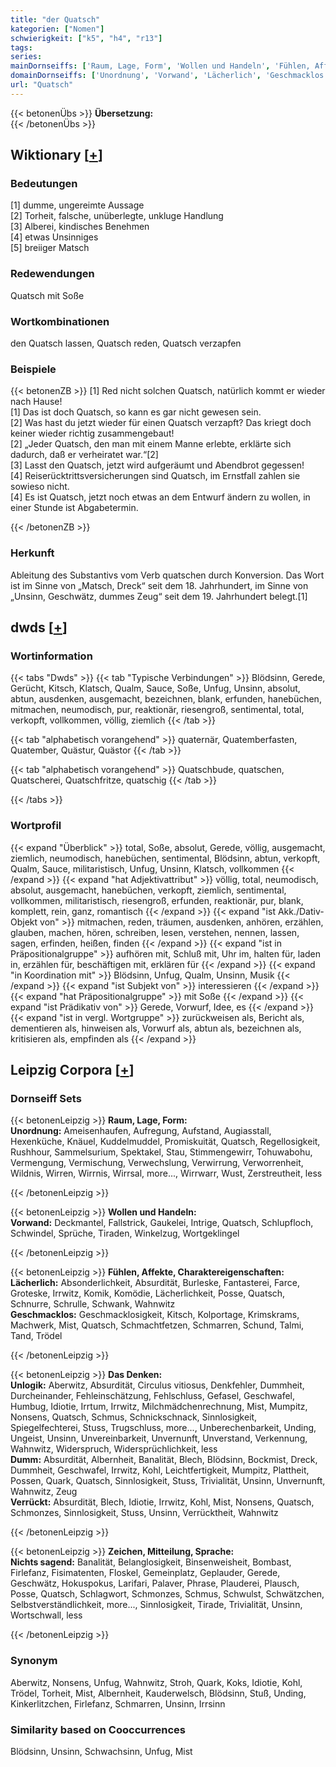 ```yaml
---
title: "der Quatsch"
kategorien: ["Nomen"]
schwierigkeit: ["k5", "h4", "r13"]
tags:
series:
mainDornseiffs: ['Raum, Lage, Form', 'Wollen und Handeln', 'Fühlen, Affekte, Charaktereigenschaften', 'Das Denken', 'Zeichen, Mitteilung, Sprache']
domainDornseiffs: ['Unordnung', 'Vorwand', 'Lächerlich', 'Geschmacklos', 'Unlogik', 'Dumm', 'Verrückt', 'Nichts sagend']
url: "Quatsch"
---
```


{{< betonenÜbs >}}
**Übersetzung:**  
{{< /betonenÜbs >}}

## Wiktionary [[+](https://de.wiktionary.org/wiki/Quatsch)]

### Bedeutungen
[1] dumme, ungereimte Aussage  
[2] Torheit, falsche, unüberlegte, unkluge Handlung  
[3] Alberei, kindisches Benehmen  
[4] etwas Unsinniges  
[5] breiiger Matsch  

### Redewendungen
Quatsch mit Soße  

### Wortkombinationen
den Quatsch lassen, Quatsch reden, Quatsch verzapfen  

### Beispiele
{{< betonenZB >}}
[1] Red nicht solchen Quatsch, natürlich kommt er wieder nach Hause!  
[1] Das ist doch Quatsch, so kann es gar nicht gewesen sein.  
[2] Was hast du jetzt wieder für einen Quatsch verzapft? Das kriegt doch keiner wieder richtig zusammengebaut!  
[2] „Jeder Quatsch, den man mit einem Manne erlebte, erklärte sich dadurch, daß er verheiratet war.“[2]  
[3] Lasst den Quatsch, jetzt wird aufgeräumt und Abendbrot gegessen!  
[4] Reiserücktrittsversicherungen sind Quatsch, im Ernstfall zahlen sie sowieso nicht.  
[4] Es ist Quatsch, jetzt noch etwas an dem Entwurf ändern zu wollen, in einer Stunde ist Abgabetermin.  

{{< /betonenZB >}}
### Herkunft
Ableitung des Substantivs vom Verb quatschen durch Konversion. Das Wort ist im Sinne von „Matsch, Dreck“ seit dem 18. Jahrhundert, im Sinne von „Unsinn, Geschwätz, dummes Zeug“ seit dem 19. Jahrhundert belegt.[1]  



## dwds [[+](https://www.dwds.de/wb/Quatsch)]

### Wortinformation
{{< tabs "Dwds" >}}
{{< tab "Typische Verbindungen" >}}
Blödsinn, Gerede, Gerücht, Kitsch, Klatsch, Qualm, Sauce, Soße, Unfug, Unsinn, absolut, abtun, ausdenken, ausgemacht, bezeichnen, blank, erfunden, hanebüchen, mitmachen, neumodisch, pur, reaktionär, riesengroß, sentimental, total, verkopft, vollkommen, völlig, ziemlich
{{< /tab >}}

{{< tab "alphabetisch vorangehend" >}}
quaternär, Quatemberfasten, Quatember, Quästur, Quästor
{{< /tab >}}

{{< tab "alphabetisch vorangehend" >}}
Quatschbude, quatschen, Quatscherei, Quatschfritze, quatschig
{{< /tab >}}

{{< /tabs >}}

### Wortprofil
{{< expand "Überblick" >}} total, Soße, absolut, Gerede, völlig, ausgemacht, ziemlich, neumodisch, hanebüchen, sentimental, Blödsinn, abtun, verkopft, Qualm, Sauce, militaristisch, Unfug, Unsinn, Klatsch, vollkommen {{< /expand >}}
{{< expand "hat Adjektivattribut" >}} völlig, total, neumodisch, absolut, ausgemacht, hanebüchen, verkopft, ziemlich, sentimental, vollkommen, militaristisch, riesengroß, erfunden, reaktionär, pur, blank, komplett, rein, ganz, romantisch {{< /expand >}}
{{< expand "ist Akk./Dativ-Objekt von" >}} mitmachen, reden, träumen, ausdenken, anhören, erzählen, glauben, machen, hören, schreiben, lesen, verstehen, nennen, lassen, sagen, erfinden, heißen, finden {{< /expand >}}
{{< expand "ist in Präpositionalgruppe" >}} aufhören mit, Schluß mit, Uhr im, halten für, laden in, erzählen für, beschäftigen mit, erklären für {{< /expand >}}
{{< expand "in Koordination mit" >}} Blödsinn, Unfug, Qualm, Unsinn, Musik {{< /expand >}}
{{< expand "ist Subjekt von" >}} interessieren {{< /expand >}}
{{< expand "hat Präpositionalgruppe" >}} mit Soße {{< /expand >}}
{{< expand "ist Prädikativ von" >}} Gerede, Vorwurf, Idee, es {{< /expand >}}
{{< expand "ist in vergl. Wortgruppe" >}} zurückweisen als, Bericht als, dementieren als, hinweisen als, Vorwurf als, abtun als, bezeichnen als, kritisieren als, empfinden als {{< /expand >}}

## Leipzig Corpora [[+](https://corpora.uni-leipzig.de/en/res?word=Quatsch&corpusId=deu_newscrawl-public_2018)]

### Dornseiff Sets
{{< betonenLeipzig >}}
**Raum, Lage, Form:**  
**Unordnung:** Ameisenhaufen, Aufregung, Aufstand, Augiasstall, Hexenküche, Knäuel, Kuddelmuddel, Promiskuität, Quatsch, Regellosigkeit, Rushhour, Sammelsurium, Spektakel, Stau, Stimmengewirr, Tohuwabohu, Vermengung, Vermischung, Verwechslung, Verwirrung, Verworrenheit, Wildnis, Wirren, Wirrnis, Wirrsal, more..., Wirrwarr, Wust, Zerstreutheit, less  

{{< /betonenLeipzig >}}


{{< betonenLeipzig >}}
**Wollen und Handeln:**  
**Vorwand:** Deckmantel, Fallstrick, Gaukelei, Intrige, Quatsch, Schlupfloch, Schwindel, Sprüche, Tiraden, Winkelzug, Wortgeklingel  

{{< /betonenLeipzig >}}


{{< betonenLeipzig >}}
**Fühlen, Affekte, Charaktereigenschaften:**  
**Lächerlich:** Absonderlichkeit, Absurdität, Burleske, Fantasterei, Farce, Groteske, Irrwitz, Komik, Komödie, Lächerlichkeit, Posse, Quatsch, Schnurre, Schrulle, Schwank, Wahnwitz  
**Geschmacklos:** Geschmacklosigkeit, Kitsch, Kolportage, Krimskrams, Machwerk, Mist, Quatsch, Schmachtfetzen, Schmarren, Schund, Talmi, Tand, Trödel  

{{< /betonenLeipzig >}}


{{< betonenLeipzig >}}
**Das Denken:**  
**Unlogik:** Aberwitz, Absurdität, Circulus vitiosus, Denkfehler, Dummheit, Durcheinander, Fehleinschätzung, Fehlschluss, Gefasel, Geschwafel, Humbug, Idiotie, Irrtum, Irrwitz, Milchmädchenrechnung, Mist, Mumpitz, Nonsens, Quatsch, Schmus, Schnickschnack, Sinnlosigkeit, Spiegelfechterei, Stuss, Trugschluss, more..., Unberechenbarkeit, Unding, Ungeist, Unsinn, Unvereinbarkeit, Unvernunft, Unverstand, Verkennung, Wahnwitz, Widerspruch, Widersprüchlichkeit, less  
**Dumm:** Absurdität, Albernheit, Banalität, Blech, Blödsinn, Bockmist, Dreck, Dummheit, Geschwafel, Irrwitz, Kohl, Leichtfertigkeit, Mumpitz, Plattheit, Possen, Quark, Quatsch, Sinnlosigkeit, Stuss, Trivialität, Unsinn, Unvernunft, Wahnwitz, Zeug  
**Verrückt:** Absurdität, Blech, Idiotie, Irrwitz, Kohl, Mist, Nonsens, Quatsch, Schmonzes, Sinnlosigkeit, Stuss, Unsinn, Verrücktheit, Wahnwitz  

{{< /betonenLeipzig >}}


{{< betonenLeipzig >}}
**Zeichen, Mitteilung, Sprache:**  
**Nichts sagend:** Banalität, Belanglosigkeit, Binsenweisheit, Bombast, Firlefanz, Fisimatenten, Floskel, Gemeinplatz, Geplauder, Gerede, Geschwätz, Hokuspokus, Larifari, Palaver, Phrase, Plauderei, Plausch, Posse, Quatsch, Schlagwort, Schmonzes, Schmus, Schwulst, Schwätzchen, Selbstverständlichkeit, more..., Sinnlosigkeit, Tirade, Trivialität, Unsinn, Wortschwall, less  

{{< /betonenLeipzig >}}

### Synonym
Aberwitz, Nonsens, Unfug, Wahnwitz, Stroh, Quark, Koks, Idiotie, Kohl, Trödel, Torheit, Mist, Albernheit, Kauderwelsch, Blödsinn, Stuß, Unding, Kinkerlitzchen, Firlefanz, Schmarren, Unsinn, Irrsinn


### Similarity based on Cooccurrences
Blödsinn, Unsinn, Schwachsinn, Unfug, Mist

